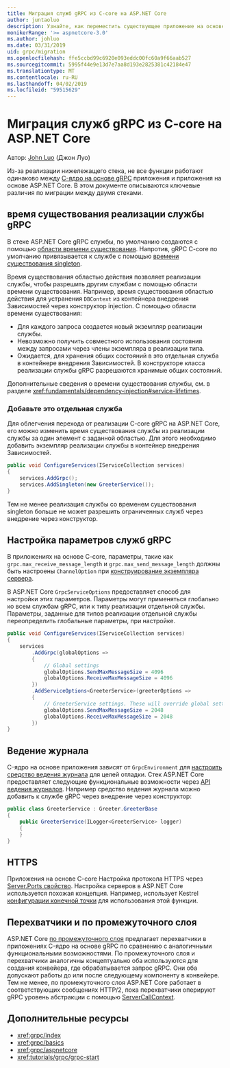 ```yaml
---
title: Миграция служб gRPC из C-core на ASP.NET Core
author: juntaoluo
description: Узнайте, как переместить существующее приложение на основе gRPC C core для запуска на вершине стека ASP.NET Core.
monikerRange: '>= aspnetcore-3.0'
ms.author: johluo
ms.date: 03/31/2019
uid: grpc/migration
ms.openlocfilehash: ffe5ccbd99c6920e093eddc00fc60a9f66aab527
ms.sourcegitcommit: 5995f44e9e13d7e7aa8d193e2825381c42184e47
ms.translationtype: MT
ms.contentlocale: ru-RU
ms.lasthandoff: 04/02/2019
ms.locfileid: "59515629"
---
```

# <a name="migrating-grpc-services-from-c-core-to-aspnet-core"></a>Миграция служб gRPC из C-core на ASP.NET Core

Автор: [John Luo](https://github.com/juntaoluo) (Джон Луо)

Из-за реализации нижележащего стека, не все функции работают одинаково между [C-ядро на основе gRPC](https://grpc.io/blog/grpc-stacks) приложения и приложения на основе ASP.NET Core. В этом документе описываются ключевые различия по миграции между двумя стеками.

## <a name="grpc-service-implementation-lifetime"></a>время существования реализации службы gRPC

В стеке ASP.NET Core gRPC службы, по умолчанию создаются с помощью [области времени существования](xref:fundamentals/dependency-injection#service-lifetimes). Напротив, gRPC C-core по умолчанию привязывается к службе с помощью [времени существования singleton](xref:fundamentals/dependency-injection#service-lifetimes).

Время существования областью действия позволяет реализации службы, чтобы разрешить другим службам с помощью области времени существования. Например, время существования областью действия для устранения `DBContext` из контейнера внедрения Зависимостей через конструктор injection. С помощью области времени существования:

* Для каждого запроса создается новый экземпляр реализации службы.
* Невозможно получить совместного использования состояния между запросами через члены экземпляра в реализации типа.
* Ожидается, для хранения общих состояний в это отдельная служба в контейнере внедрения Зависимостей. В конструкторе класса реализации службы gRPC разрешаются хранимые общих состояний. 

Дополнительные сведения о времени существования службы, см. в разделе <xref:fundamentals/dependency-injection#service-lifetimes>.

### <a name="add-a-singleton-service"></a>Добавьте это отдельная служба

Для облегчения перехода от реализации C-core gRPC на ASP.NET Core, его можно изменить время существования службы из реализации службы за один элемент с заданной областью. Для этого необходимо добавить экземпляр реализации службы в контейнер внедрения Зависимостей.

```csharp
public void ConfigureServices(IServiceCollection services)
{
    services.AddGrpc();
    services.AddSingleton(new GreeterService());
}
```

Тем не менее реализация службы со временем существования singleton больше не может разрешить ограниченных служб через внедрение через конструктор.

## <a name="configure-grpc-services-options"></a>Настройка параметров служб gRPC

В приложениях на основе C-core, параметры, такие как `grpc.max_receive_message_length` и `grpc.max_send_message_length` должны быть настроены `ChannelOption` при [конструирование экземпляра сервера](https://grpc.io/grpc/csharp/api/Grpc.Core.Server.html#Grpc_Core_Server__ctor_System_Collections_Generic_IEnumerable_Grpc_Core_ChannelOption__).

В ASP.NET Core `GrpcServiceOptions` предоставляет способ для настройки этих параметров. Параметры могут применяться глобально ко всем службам gRPC, или к типу реализации отдельной службы. Параметры, заданные для типов реализации отдельной службы переопределить глобальные параметры, при настройке.

```csharp
public void ConfigureServices(IServiceCollection services)
{
    services
        .AddGrpc(globalOptions =>
        {
            // Global settings
            globalOptions.SendMaxMessageSize = 4096
            globalOptions.ReceiveMaxMessageSize = 4096
        })
        .AddServiceOptions<GreeterService>(greeterOptions =>
        {
            // GreeterService settings. These will override global settings
            globalOptions.SendMaxMessageSize = 2048
            globalOptions.ReceiveMaxMessageSize = 2048
        })
}
```

## <a name="logging"></a>Ведение журнала

C-ядро на основе приложения зависят от `GrpcEnvironment` для [настроить средство ведения журнала](https://grpc.io/grpc/csharp/api/Grpc.Core.GrpcEnvironment.html?q=size#Grpc_Core_GrpcEnvironment_SetLogger_Grpc_Core_Logging_ILogger_) для целей отладки. Стек ASP.NET Core предоставляет следующие функциональные возможности через [API ведения журналов](xref:fundamentals/logging/index). Например средство ведения журнала можно добавить к службе gRPC через внедрение через конструктор:

```csharp
public class GreeterService : Greeter.GreeterBase
{
    public GreeterService(ILogger<GreeterService> logger)
    {
    }
}
```

## <a name="https"></a>HTTPS

Приложения на основе C-core Настройка протокола HTTPS через [Server.Ports свойство](https://grpc.io/grpc/csharp/api/Grpc.Core.Server.html#Grpc_Core_Server_Ports). Настройка серверов в ASP.NET Core используется похожая концепция. Например, использует Kestrel [конфигурации конечной точки](xref:fundamentals/servers/kestrel#endpoint-configuration) для использования этой функции.

## <a name="interceptors-and-middleware"></a>Перехватчики и по промежуточного слоя

ASP.NET Core [по промежуточного слоя](xref:fundamentals/middleware/index) предлагает перехватчики в приложениях C-ядро на основе gRPC по сравнению с аналогичными функциональными возможностями. По промежуточного слоя и перехватчики аналогичны концептуально оба используются для создания конвейера, где обрабатывается запрос gRPC. Они оба допускают работы до или после следующему компоненту в конвейере. Тем не менее, по промежуточного слоя ASP.NET Core работает в соответствующих сообщениях HTTP/2, пока перехватчики оперируют gRPC уровень абстракции с помощью [ServerCallContext](https://grpc.io/grpc/csharp/api/Grpc.Core.ServerCallContext.html).

## <a name="additional-resources"></a>Дополнительные ресурсы

* <xref:grpc/index>
* <xref:grpc/basics>
* <xref:grpc/aspnetcore>
* <xref:tutorials/grpc/grpc-start>
